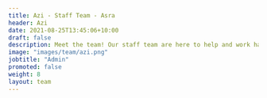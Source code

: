 ```yaml
---
title: Azi - Staff Team - Asra
header: Azi
date: 2021-08-25T13:45:06+10:00
draft: false
description: Meet the team! Our staff team are here to help and work hard to make sure your experience in Asra is as amazing as possible.
image: "images/team/azi.png"
jobtitle: "Admin"
promoted: false
weight: 8
layout: team
---
```

